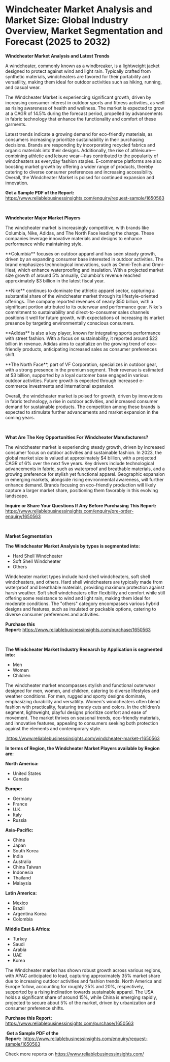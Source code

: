 <p><h1>Windcheater Market Analysis and Market Size: Global Industry Overview, Market Segmentation and Forecast (2025 to 2032)</h1></p><p><strong>Windcheater Market Analysis and Latest Trends</strong></p>
<p><p>A windcheater, commonly known as a windbreaker, is a lightweight jacket designed to protect against wind and light rain. Typically crafted from synthetic materials, windcheaters are favored for their portability and versatility, making them ideal for outdoor activities such as hiking, running, and casual wear. </p><p>The Windcheater Market is experiencing significant growth, driven by increasing consumer interest in outdoor sports and fitness activities, as well as rising awareness of health and wellness. The market is expected to grow at a CAGR of 14.5% during the forecast period, propelled by advancements in fabric technology that enhance the functionality and comfort of these garments. </p><p>Latest trends indicate a growing demand for eco-friendly materials, as consumers increasingly prioritize sustainability in their purchasing decisions. Brands are responding by incorporating recycled fabrics and organic materials into their designs. Additionally, the rise of athleisure—combining athletic and leisure wear—has contributed to the popularity of windcheaters as everyday fashion staples. E-commerce platforms are also boosting market growth by offering a wider range of products, thereby catering to diverse consumer preferences and increasing accessibility. Overall, the Windcheater Market is poised for continued expansion and innovation.</p></p>
<p><strong>Get a Sample PDF of the Report:&nbsp;</strong> <a href="https://www.reliablebusinessinsights.com/enquiry/request-sample/1650563?utm_campaign=2768&utm_medium=2&utm_source=Github&utm_content=ia&utm_term=04042025&utm_id=windcheater">https://www.reliablebusinessinsights.com/enquiry/request-sample/1650563</a></p>
<p>&nbsp;</p>
<p><strong>Windcheater Major Market Players</strong></p>
<p><p>The windcheater market is increasingly competitive, with brands like Columbia, Nike, Adidas, and The North Face leading the charge. These companies leverage innovative materials and designs to enhance performance while maintaining style.</p><p>**Columbia** focuses on outdoor apparel and has seen steady growth, driven by an expanding consumer base interested in outdoor activities. The brand emphasizes technological innovations, such as Omni-Tech and Omni-Heat, which enhance waterproofing and insulation. With a projected market size growth of around 5% annually, Columbia's revenue reached approximately $3 billion in the latest fiscal year.</p><p>**Nike** continues to dominate the athletic apparel sector, capturing a substantial share of the windcheater market through its lifestyle-oriented offerings. The company reported revenues of nearly $50 billion, with a significant portion attributed to its outerwear and performance gear. Nike's commitment to sustainability and direct-to-consumer sales channels positions it well for future growth, with expectations of increasing its market presence by targeting environmentally conscious consumers.</p><p>**Adidas** is also a key player, known for integrating sports performance with street fashion. With a focus on sustainability, it reported around $22 billion in revenue. Adidas aims to capitalize on the growing trend of eco-friendly products, anticipating increased sales as consumer preferences shift.</p><p>**The North Face**, part of VF Corporation, specializes in outdoor gear, with a strong presence in the premium segment. Their revenue is estimated at $3 billion, supported by a loyal customer base engaged in various outdoor activities. Future growth is expected through increased e-commerce investments and international expansion.</p><p>Overall, the windcheater market is poised for growth, driven by innovations in fabric technology, a rise in outdoor activities, and increased consumer demand for sustainable products. The competition among these brands is expected to stimulate further advancements and market expansion in the coming years.</p></p>
<p>&nbsp;</p>
<p><strong>What Are The Key Opportunities For Windcheater Manufacturers?</strong></p>
<p><p>The windcheater market is experiencing steady growth, driven by increased consumer focus on outdoor activities and sustainable fashion. In 2023, the global market size is valued at approximately $4 billion, with a projected CAGR of 6% over the next five years. Key drivers include technological advancements in fabric, such as waterproof and breathable materials, and a growing preference for stylish yet functional apparel. Geographic expansion in emerging markets, alongside rising environmental awareness, will further enhance demand. Brands focusing on eco-friendly production will likely capture a larger market share, positioning them favorably in this evolving landscape.</p></p>
<p><strong>Inquire or Share Your Questions If Any Before Purchasing This Report:</strong> <a href="https://www.reliablebusinessinsights.com/enquiry/pre-order-enquiry/1650563?utm_campaign=2768&utm_medium=2&utm_source=Github&utm_content=ia&utm_term=04042025&utm_id=windcheater">https://www.reliablebusinessinsights.com/enquiry/pre-order-enquiry/1650563</a></p>
<p>&nbsp;</p>
<p><strong>Market Segmentation</strong></p>
<p><strong>The Windcheater Market Analysis by types is segmented into:</strong></p>
<p><ul><li>Hard Shell Windcheater</li><li>Soft Shell Windcheater</li><li>Others</li></ul></p>
<p><p>Windcheater market types include hard shell windcheaters, soft shell windcheaters, and others. Hard shell windcheaters are typically made from waterproof and breathable materials, providing maximum protection against harsh weather. Soft shell windcheaters offer flexibility and comfort while still offering some resistance to wind and light rain, making them ideal for moderate conditions. The "others" category encompasses various hybrid designs and features, such as insulated or packable options, catering to diverse consumer preferences and activities.</p></p>
<p><strong>Purchase this Report:&nbsp;</strong><a href="https://www.reliablebusinessinsights.com/purchase/1650563?utm_campaign=2768&utm_medium=2&utm_source=Github&utm_content=ia&utm_term=04042025&utm_id=windcheater">https://www.reliablebusinessinsights.com/purchase/1650563</a></p>
<p>&nbsp;</p>
<p><strong>The Windcheater Market Industry Research by Application is segmented into:</strong></p>
<p><ul><li>Men</li><li>Women</li><li>Children</li></ul></p>
<p><p>The windcheater market encompasses stylish and functional outerwear designed for men, women, and children, catering to diverse lifestyles and weather conditions. For men, rugged and sporty designs dominate, emphasizing durability and versatility. Women's windcheaters often blend fashion with practicality, featuring trendy cuts and colors. In the children’s segment, lightweight, playful designs prioritize comfort and ease of movement. The market thrives on seasonal trends, eco-friendly materials, and innovative features, appealing to consumers seeking both protection against the elements and contemporary style.</p></p>
<p><a href="https://www.reliablebusinessinsights.com/windcheater-market-r1650563?utm_campaign=2768&utm_medium=2&utm_source=Github&utm_content=ia&utm_term=04042025&utm_id=windcheater">&nbsp;https://www.reliablebusinessinsights.com/windcheater-market-r1650563</a></p>
<p><strong>In terms of Region, the Windcheater Market Players available by Region are:</strong></p>
<p>
    <p> <strong> North America: </strong>
        <ul>
            <li>United States</li>
            <li>Canada</li>
        </ul>
        </p> 
    <p> <strong> Europe: </strong>
        <ul>
            <li>Germany</li>
            <li>France</li>
            <li>U.K.</li>
            <li>Italy</li>
            <li>Russia</li>
        </ul>
        </p> 
    <p> <strong> Asia-Pacific: </strong>
        <ul>
            <li>China</li>
            <li>Japan</li>
            <li>South Korea</li>
            <li>India</li>
            <li>Australia</li>
            <li>China Taiwan</li>
            <li>Indonesia</li>
            <li>Thailand</li>
            <li>Malaysia</li>
        </ul>
        </p> 
    <p> <strong> Latin America: </strong>
        <ul>
            <li>Mexico</li>
            <li>Brazil</li>
            <li>Argentina Korea</li>
            <li>Colombia</li>
        </ul>
        </p> 
    <p> <strong> Middle East & Africa: </strong>
        <ul>
            <li>Turkey</li>
            <li>Saudi</li>
            <li>Arabia</li>
            <li>UAE</li>
            <li>Korea</li>
        </ul>
    </p>
    </p>
<p><p>The Windcheater market has shown robust growth across various regions, with APAC anticipated to lead, capturing approximately 35% market share due to increasing outdoor activities and fashion trends. North America and Europe follow, accounting for roughly 25% and 20%, respectively, supported by a rising inclination towards sustainable apparel. The USA holds a significant share of around 15%, while China is emerging rapidly, projected to secure about 5% of the market, driven by urbanization and consumer preference shifts.</p></p>
<p><strong>Purchase this Report: </strong><a href="https://www.reliablebusinessinsights.com/purchase/1650563?utm_campaign=2768&utm_medium=2&utm_source=Github&utm_content=ia&utm_term=04042025&utm_id=windcheater">https://www.reliablebusinessinsights.com/purchase/1650563</a></p>
<p>&nbsp;<strong>Get a Sample PDF of the Report:&nbsp;&nbsp;</strong><a href="https://www.reliablebusinessinsights.com/enquiry/request-sample/1650563?utm_campaign=2768&utm_medium=2&utm_source=Github&utm_content=ia&utm_term=04042025&utm_id=windcheater">https://www.reliablebusinessinsights.com/enquiry/request-sample/1650563</a></p>
<p><strong></strong></p>
<p>Check more reports on <a href="https://www.reliablebusinessinsights.com/?utm_campaign=2768&utm_medium=2&utm_source=Github&utm_content=ia&utm_term=04042025&utm_id=windcheater">https://www.reliablebusinessinsights.com/</a></p>